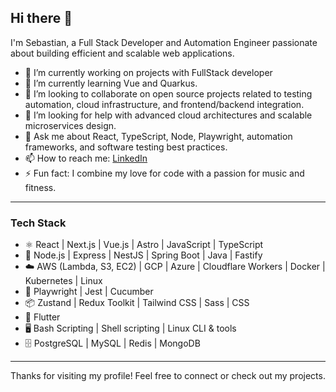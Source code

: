 ## Hi there 👋

I'm Sebastian, a Full Stack Developer and Automation Engineer passionate about building efficient and scalable web applications.

- 🔭 I’m currently working on projects with FullStack developer  
- 🌱 I’m currently learning Vue and Quarkus.  
- 👯 I’m looking to collaborate on open source projects related to testing automation, cloud infrastructure, and frontend/backend integration.  
- 🤔 I’m looking for help with advanced cloud architectures and scalable microservices design.  
- 💬 Ask me about React, TypeScript, Node, Playwright, automation frameworks, and software testing best practices.  
- 📫 How to reach me: [LinkedIn]([https://www.linkedin.com/in/sebasti%C3%A1n-olivera-sartori])
- ⚡ Fun fact: I combine my love for code with a passion for music and fitness.
---

### Tech Stack

- ⚛️ React | Next.js | Vue.js | Astro | JavaScript | TypeScript  
- 🐍 Node.js | Express | NestJS | Spring Boot | Java | Fastify
- ☁️ AWS (Lambda, S3, EC2) | GCP | Azure | Cloudflare Workers | Docker | Kubernetes | Linux  
- 🧪 Playwright | Jest | Cucumber  
- 📦 Zustand | Redux Toolkit | Tailwind CSS | Sass | CSS  
- 📱 Flutter  
- 🖥️ Bash Scripting | Shell scripting | Linux CLI & tools  
- 🗄️ PostgreSQL | MySQL | Redis | MongoDB
---

Thanks for visiting my profile! Feel free to connect or check out my projects.
